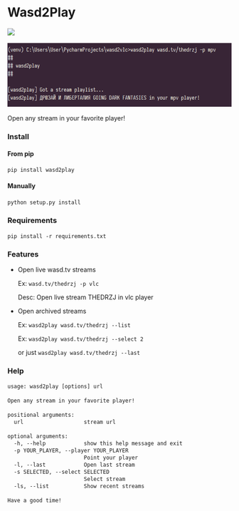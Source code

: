 # Wasd2Play

![](https://wakatime.com/badge/github/viktor02/wasd2play.svg)

![](https://github.com/viktor02/wasd2play/raw/master/img/hello.png)

Open any stream in your favorite player!

### Install
#### From pip
`pip install wasd2play`

#### Manually
`python setup.py install`


### Requirements
`pip install -r requirements.txt`

### Features
* Open live wasd.tv streams

  Ex: `wasd.tv/thedrzj -p vlc`

  Desc: Open live stream THEDRZJ in vlc player

* Open  archived streams 

  Ex: `wasd2play wasd.tv/thedrzj --list`
  
  Ex: `wasd2play wasd.tv/thedrzj --select 2`
  
  or just `wasd2play wasd.tv/thedrzj --last`


### Help
```
usage: wasd2play [options] url

Open any stream in your favorite player!

positional arguments:
  url                   stream url

optional arguments:
  -h, --help            show this help message and exit
  -p YOUR_PLAYER, --player YOUR_PLAYER
                        Point your player
  -l, --last            Open last stream
  -s SELECTED, --select SELECTED
                        Select stream
  -ls, --list           Show recent streams

Have a good time!
```